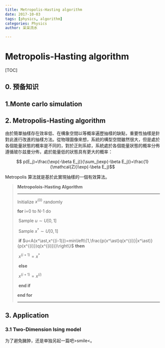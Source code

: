 ```yaml
---
title: Metropolis-Hasting algorithm
date: 2017-10-03
tags: [physics, algorithm]
categories: Physics
author: 采采流水

---
```


# Metropolis-Hasting algorithm

[TOC]

## 0. 预备知识



## 1.Monte carlo simulation



## 2. Metropolis-Hasting algorithm

由於簡單抽樣存在效率低、在構象空間以等概率遍歷抽樣的缺點，重要性抽樣是針對此進行改進的抽樣方法。從物理圖像來想，系統的構型空間雖然很大，但是處於各個能量狀態的概率是不同的，對於正則系綜，系統處於各個能量狀態的概率分佈遵循玻尓兹曼分佈，處於能量低的狀態具有更大的概率：

$$ p(E_j)=\frac{\exp(-\beta E_j)}{\sum_j\exp(-\beta E_j)}=\frac{1}{\mathcal{Z}}\exp(-\beta E_j)$$

 Metropolis 算法就是基於此實現抽樣的一個有效算法。

> **Metropolois-Hasting Algorithm**
>
> ---
>
> Initialize $x^{(0)}$ randomly
>
> **for** i=0 to N-1 do
>
> ​       Sample $u\sim U[0,1]$ 
>
> ​       Sample $x^*\sim U[0,1]$
>
> ​       **if**  $u<A(x^\ast,x^{(i-1)})=min\left\{1,\frac{p(x^\ast)q(x^{(i)}|x^\ast)}{p(x^{(i)})q(x^{(i)})}\right\}$ **then**
>
> ​           $x^{(i+1)}=x^\ast$
>
> ​      **else**
>
> ​           $x^{(i+1)}=x^{(i)}$
>
> ​     **end if**
>
> **end for**
>
> ---



## **3**. Application

### 3.1 Two-Dimension Ising model

为了避免臃肿，还是单独另起一篇吧>smile<。

